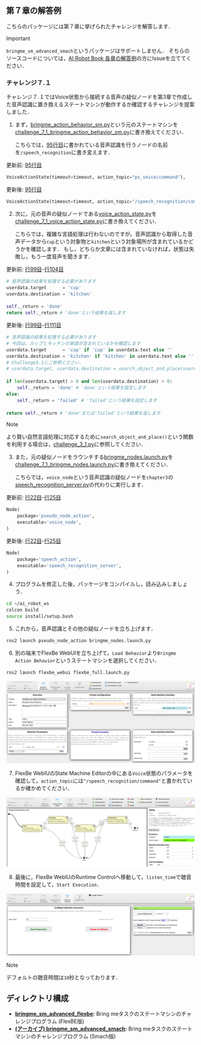 ## 第７章の解答例

こちらのパッケージには第７章に挙げられたチャレンジを解答します．

> [!IMPORTANT]
> `bringme_sm_advanced_smach`というパッケージはサポートしません．
そちらのソースコードについては，[AI Robot Book 各章の解答例](https://github.com/AI-Robot-Book/answers/tree/master/chapter7)の方にIssueを立ててください．


### チャレンジ７.１

チャレンジ７.１ではVoice状態から接続する音声の疑似ノードを第3章で作成した音声認識に置き換えるステートマシンが動作するか確認するチャレンジを提案しました．

1. まず，[bringme_action_behavior_sm.py](https://github.com/AI-Robot-Book-Humble/chapter7/blob/master/bringme_sm_flexbe/bringme_sm_flexbe_behaviors/bringme_sm_flexbe_behaviors/bringme_action_behavior_sm.py)という元のステートマシンを[challenge_7_1_bringme_action_behavior_sm.py](bringme_sm_advanced_flexbe/challenge_7_1_bringme_action_behavior_sm.py)に書き換えてください．

    こちらでは，[95行目](https://github.com/AI-Robot-Book-Humble/chapter7/blob/7199739f0d2d78ba27b64cb359059d87bbe964bd/bringme_sm_flexbe/bringme_sm_flexbe_behaviors/bringme_sm_flexbe_behaviors/bringme_action_behavior_sm.py#L95)に書かれている音声認識を行うノードの名前を`/speech_recognition`に書き変えます．

更新前: [95行目](https://github.com/AI-Robot-Book-Humble/chapter7/blob/7199739f0d2d78ba27b64cb359059d87bbe964bd/bringme_sm_flexbe/bringme_sm_flexbe_behaviors/bringme_sm_flexbe_behaviors/bringme_action_behavior_sm.py#L95)
```python
VoiceActionState(timeout=timeout, action_topic="ps_voice/command"),
```

更新後: [95行目](https://github.com/AI-Robot-Book-Humble/answers/blob/c244fbf2d38711397f5a8fe29374c8f3b9d6df4a/chapter7/bringme_sm_advanced_flexbe/challenge_7_1_bringme_action_behavior_sm.py#L95)
```python
VoiceActionState(timeout=timeout, action_topic="/speech_recognition/command"),
```

2. 次に，元の音声の疑似ノードである[voice_action_state.py](https://github.com/AI-Robot-Book-Humble/chapter7/blob/master/bringme_sm_flexbe/bringme_sm_flexbe_states/bringme_sm_flexbe_states/voice_action_state.py)を[challenge_7_1_voice_action_state.py](bringme_sm_advanced_flexbe/challenge_7_1_voice_action_state.py)に書き換えてください．

    こちらでは，複雑な言語処理は行わないのですが，音声認識から取得した音声データから`cup`という対象物と`kitchen`という対象場所が含まれているかどうかを確認します．
    もし，どちらか文章には含まれていなければ，状態は失敗し，もう一度音声を聞きます．

更新前: [行99目](https://github.com/AI-Robot-Book-Humble/chapter7/blob/7199739f0d2d78ba27b64cb359059d87bbe964bd/bringme_sm_flexbe/bringme_sm_flexbe_states/bringme_sm_flexbe_states/voice_action_state.py#L99)-[行104目](https://github.com/AI-Robot-Book-Humble/chapter7/blob/7199739f0d2d78ba27b64cb359059d87bbe964bd/bringme_sm_flexbe/bringme_sm_flexbe_states/bringme_sm_flexbe_states/voice_action_state.py#L104)
```python
# 音声認識の結果を処理する必要があります
userdata.target      = 'cup'
userdata.destination = 'kitchen'

self._return = 'done'
return self._return # 'done'という結果を返します
```

更新後: [行99目](https://github.com/AI-Robot-Book-Humble/answers/blob/30f87e0f67b5c0aefda3509923b89f8e637ee831/chapter7/bringme_sm_advanced_flexbe/challenge_7_1_voice_action_state.py#L99)-[行111目](https://github.com/AI-Robot-Book-Humble/answers/blob/30f87e0f67b5c0aefda3509923b89f8e637ee831/chapter7/bringme_sm_advanced_flexbe/challenge_7_1_voice_action_state.py#L111)
```python
# 音声認識の結果を処理する必要があります
# 今回は，カップとキッチンの単語が含まれているかを確認します
userdata.target      = 'cup' if 'cup' in userdata.text else ''
userdata.destination = 'kitchen' if 'kitchen' in userdata.text else ''
# Challenge3.1にご参照ください．
# userdata.target, userdata.destination = search_object_and_place(userdata.text)

if len(userdata.target) > 0 and len(userdata.destination) > 0:    
    self._return = 'done' # 'done'という結果を設定します
else:        
    self._return = 'failed' # 'failed'という結果を設定します

return self._return # 'done'または'failed'という結果を返します
```

> [!NOTE]
> より賢い自然言語処理に対応するために`search_object_and_place()`という関数を利用する場合は，[challenge_3_1.py](../chapter3/)に参照してください．

3. また，元の疑似ノードをラウンチする[bringme_nodes.launch.py](https://github.com/AI-Robot-Book-Humble/chapter7/blob/main/pseudo_node_action/launch/bringme_nodes.launch.py)を[challenge_7_1_bringme_nodes.launch.py](bringme_sm_advanced_flexbe/challenge_7_1_bringme_nodes.launch.py)に書き換えてください．

    こちらでは，`voice_node`という音声認識の疑似ノードを`chapter3`の[speech_recognition_server.py](https://github.com/AI-Robot-Book-Humble/chapter3/blob/master/speech_action/speech_action/speech_recognition_server.py)の代わりに実行します．

更新前: [行22目](https://github.com/AI-Robot-Book-Humble/chapter7/blob/d7689ad76bb206d6227f5d999a41585138315c02/pseudo_node_action/launch/bringme_nodes.launch.py#L22)-[行25目](https://github.com/AI-Robot-Book-Humble/chapter7/blob/d7689ad76bb206d6227f5d999a41585138315c02/pseudo_node_action/launch/bringme_nodes.launch.py#L25)
```python
Node(
    package='pseudo_node_action',
    executable='voice_node',
)
```

更新後: [行22目](https://github.com/AI-Robot-Book-Humble/answers/blob/9ddc0a6830115da8c8a6c1f16fa4410597f287b7/chapter7/bringme_sm_advanced_flexbe/challenge_7_1_bringme_nodes.launch.py#L22)-[行25目](https://github.com/AI-Robot-Book-Humble/answers/blob/9ddc0a6830115da8c8a6c1f16fa4410597f287b7/chapter7/bringme_sm_advanced_flexbe/challenge_7_1_bringme_nodes.launch.py#L25)
```python
Node(
    package='speech_action',
    executable='speech_recognition_server',
)
```

4. プログラムを修正した後，パッケージをコンパイルし，読み込みしましょう．
```bash
cd ~/ai_robot_ws
colcon build
source install/setup.bash
``` 

5. これから，音声認識とその他の疑似ノードを立ち上げます．
```bash
ros2 launch pseudo_node_action bringme_nodes.launch.py
```

6. 別の端末でFlexBe WebUIを立ち上げて，`Load Behavior`より`Bringme Action Behavior`というステートマシンを選択してください．
```bash
ros2 launch flexbe_webui flexbe_full.launch.py
```
![launch_bringme_action_behavior_sm](docs/launch_bringme_action_behavior_sm.png)

7. FlexBe WebIUのState Machine Editorの中にある`Voice`状態のパラメータを確認して，`action_topic`には`"/speech_recognition/command"`と書かれているか確かめてください．

![check_bringme_action_behavior_sm](docs/check_bringme_action_behavior_sm.png)

8. 最後に，FlexBe WebIUのRuntime Controlへ移動して，`listen_time`で聴音時間を設定して，`Start Execution`．

![exec_bringme_action_behavior_sm](docs/exec_bringme_action_behavior_sm.png)

> [!NOTE]
> デフォルトの聴音時間は`10`秒となっております．


## ディレクトリ構成

- **[bringme_sm_advanced_flexbe](bringme_sm_advanced_flexbe):** Bring meタスクのステートマシンのチャレンジプログラム (FlexBE版)
- **[(アーカイブ) bringme_sm_advanced_smach](bringme_sm_advanced_smach):** Bring meタスクのステートマシンのチャレンジプログラム (Smach版)
